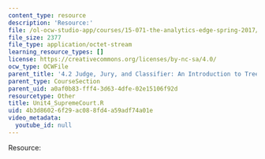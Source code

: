 ```yaml
---
content_type: resource
description: 'Resource:'
file: /ol-ocw-studio-app/courses/15-071-the-analytics-edge-spring-2017/4b3d86026f29ac088fd4a59adf74a01e_Unit4_SupremeCourt.R
file_size: 2377
file_type: application/octet-stream
learning_resource_types: []
license: https://creativecommons.org/licenses/by-nc-sa/4.0/
ocw_type: OCWFile
parent_title: '4.2 Judge, Jury, and Classifier: An Introduction to Trees '
parent_type: CourseSection
parent_uid: a0af0b83-fff4-3d63-4dfe-02e15106f92d
resourcetype: Other
title: Unit4_SupremeCourt.R
uid: 4b3d8602-6f29-ac08-8fd4-a59adf74a01e
video_metadata:
  youtube_id: null
---
```

Resource: